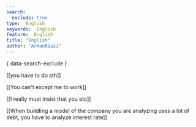 ```yaml
---
search:
  exclude: true
type:  English
keywords:  English
feature:  English
title: "English"
author: "ArmanRiazi"
---
```

{ data-search-exclude }

 [[you have to do sth]]

 [[You can't except me to work]]

 [[I really must insist that you etc]]

 [[When buildling a model of the company you are analyzing uses a lot of debt, you have to analyze interest rate]]